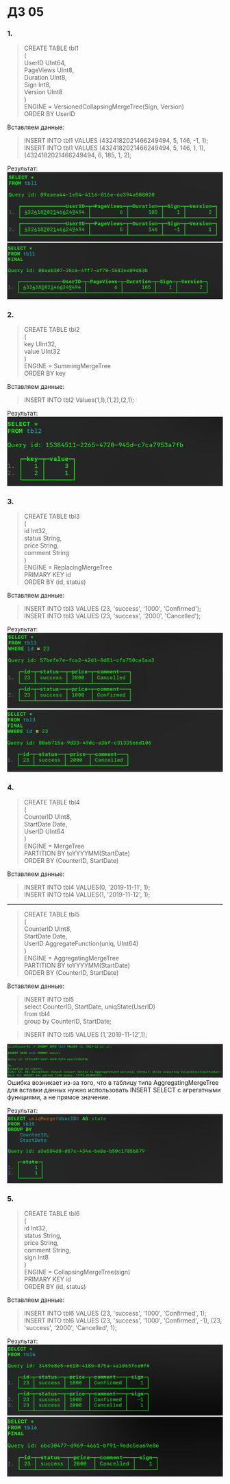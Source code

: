 # ДЗ 05  
### 1.  
> CREATE TABLE tbl1  
(  
    UserID UInt64,  
    PageViews UInt8,  
    Duration UInt8,  
    Sign Int8,  
    Version UInt8  
)  
ENGINE = VersionedCollapsingMergeTree(Sign, Version)  
ORDER BY UserID

Вставляем данные:  
> INSERT INTO tbl1 VALUES (4324182021466249494, 5, 146, -1, 1);  
INSERT INTO tbl1 VALUES (4324182021466249494, 5, 146, 1, 1),(4324182021466249494, 6, 185, 1, 2);

Результат:  
![](https://github.com/oslavgorod/Clickhouse-2024/blob/main/DZ05/img/001.png)  
![](https://github.com/oslavgorod/Clickhouse-2024/blob/main/DZ05/img/002.png)  

### 2.  
> CREATE TABLE tbl2  
(  
    key UInt32,  
    value UInt32  
)  
ENGINE = SummingMergeTree  
ORDER BY key

Вставляем данные:
> INSERT INTO tbl2 Values(1,1),(1,2),(2,1);

Результат:  
![](https://github.com/oslavgorod/Clickhouse-2024/blob/main/DZ05/img/003.png)  

### 3.  
> CREATE TABLE tbl3  
(  
    id Int32,  
    status String,  
    price String,  
    comment String  
)  
ENGINE = ReplacingMergeTree  
PRIMARY KEY id  
ORDER BY (id, status)  

Вставляем данные:  
> INSERT INTO tbl3 VALUES (23, 'success', '1000', 'Confirmed');  
INSERT INTO tbl3 VALUES (23, 'success', '2000', 'Cancelled');

Результат:  
![](https://github.com/oslavgorod/Clickhouse-2024/blob/main/DZ05/img/004.png)  
![](https://github.com/oslavgorod/Clickhouse-2024/blob/main/DZ05/img/005.png)  

### 4.  
> CREATE TABLE tbl4  
(  
    CounterID UInt8,  
    StartDate Date,  
    UserID UInt64  
)  
ENGINE = MergeTree  
PARTITION BY toYYYYMM(StartDate)  
ORDER BY (CounterID, StartDate)  

Вставляем данные:  
> INSERT INTO tbl4 VALUES(0, '2019-11-11', 1);  
INSERT INTO tbl4 VALUES(1, '2019-11-12', 1);  
_____________________________________________________________________
> CREATE TABLE tbl5  
(  
    CounterID UInt8,  
    StartDate Date,  
    UserID AggregateFunction(uniq, UInt64)  
)  
ENGINE = AggregatingMergeTree  
PARTITION BY toYYYYMM(StartDate)  
ORDER BY (CounterID, StartDate)

Вставляем данные:  
> INSERT INTO tbl5  
select CounterID, StartDate, uniqState(UserID)  
from tbl4  
group by CounterID, StartDate;

> INSERT INTO tbl5 VALUES (1,'2019-11-12',1);

![](https://github.com/oslavgorod/Clickhouse-2024/blob/main/DZ05/img/006.png)  
Ошибка возникает из-за того, что в таблицу типа AggregatingMergeTree для вставки данных нужно использовать INSERT SELECT с агрегатными функциями, а не прямое значение.  

Результат:  
![](https://github.com/oslavgorod/Clickhouse-2024/blob/main/DZ05/img/007.png)  

### 5.  
> CREATE TABLE tbl6  
(  
    id Int32,  
    status String,  
    price String,  
    comment String,  
    sign Int8  
)  
ENGINE = CollapsingMergeTree(sign)  
PRIMARY KEY id  
ORDER BY (id, status)

Вставляем данные:  
> INSERT INTO tbl6 VALUES (23, 'success', '1000', 'Confirmed', 1);
INSERT INTO tbl6 VALUES (23, 'success', '1000', 'Confirmed', -1), (23, 'success', '2000', 'Cancelled', 1);

Результат:  
![](https://github.com/oslavgorod/Clickhouse-2024/blob/main/DZ05/img/008.png)  
![](https://github.com/oslavgorod/Clickhouse-2024/blob/main/DZ05/img/009.png)  
